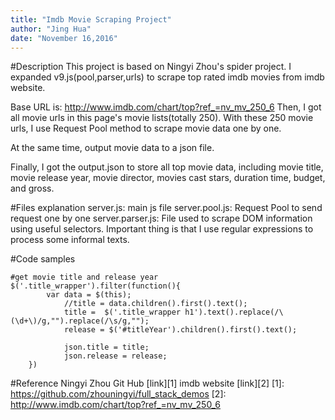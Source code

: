 ```yaml
---
title: "Imdb Movie Scraping Project"
author: "Jing Hua"
date: "November 16,2016"
---
```



#Description
This project is based on Ningyi Zhou's spider project.
I expanded v9.js(pool,parser,urls) to scrape top rated imdb movies from imdb website.

Base URL is: http://www.imdb.com/chart/top?ref_=nv_mv_250_6
Then, I got all movie urls in this page's movie lists(totally 250).
With these 250 movie urls, I use Request Pool method to scrape movie data one by one.

At the same time, output movie data to a json file.

Finally, I got the output.json to store all top movie data, including movie title, movie release year, movie director, movies cast stars, duration time, budget, and gross.

#Files explanation
server.js: main js file
server.pool.js: Request Pool to send request one by one
server.parser.js: File used to scrape DOM information using useful selectors. Important thing is that I use regular expressions to process some informal texts.

#Code samples
```
#get movie title and release year
$('.title_wrapper').filter(function(){
        var data = $(this);
            //title = data.children().first().text();
            title =  $('.title_wrapper h1').text().replace(/\(\d+\)/g,"").replace(/\s/g,"");    
            release = $('#titleYear').children().first().text();

            json.title = title;
            json.release = release;
    })
```

#Reference
Ningyi Zhou Git Hub [link][1]
imdb website [link][2]
[1]: https://github.com/zhouningyi/full_stack_demos
[2]: http://www.imdb.com/chart/top?ref_=nv_mv_250_6


